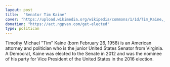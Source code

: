 ```yaml
---
layout: post
title:  "Senator Tim Kaine"
cover: "https://upload.wikimedia.org/wikipedia/commons/1/1d/Tim_Kaine,_official_113th_Congress_photo_portrait.jpg"
donation: "https://act.ngpvan.com/get-elected"
type: politican
---
```


Timothy Michael "Tim" Kaine (born February 26, 1958) is an American attorney and politician who is the junior United States Senator from Virginia. A Democrat, Kaine was elected to the Senate in 2012 and was the nominee of his party for Vice President of the United States in the 2016 election.